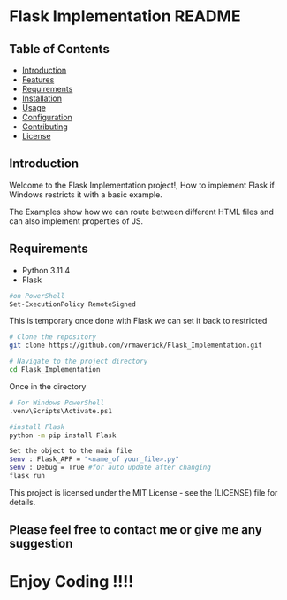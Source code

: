 # Flask Implementation README

## Table of Contents
- [Introduction](#introduction)
- [Features](#features)
- [Requirements](#requirements)
- [Installation](#installation)
- [Usage](#usage)
- [Configuration](#configuration)
- [Contributing](#contributing)
- [License](#license)

## Introduction
Welcome to the Flask Implementation project!, How to implement Flask if Windows restricts it with a basic example.

The Examples show how we can route between different HTML files and can also implement properties of JS.

## Requirements
- Python 3.11.4 
- Flask

```bash
#on PowerShell
Set-ExecutionPolicy RemoteSigned
```
This is temporary once done with Flask we can set it back to restricted

```bash
# Clone the repository
git clone https://github.com/vrmaverick/Flask_Implementation.git

# Navigate to the project directory
cd Flask_Implementation

```

Once in the directory

```bash
# For Windows PowerShell
.venv\Scripts\Activate.ps1
```

```bash
#install Flask
python -m pip install Flask
```

```bash
Set the object to the main file
$env : Flask_APP = "<name_of your_file>.py"
$env : Debug = True #for auto update after changing
flask run
```

This project is licensed under the MIT License - see the (LICENSE) file for details.

## Please feel free to contact me or give me any suggestion

# Enjoy Coding !!!!






